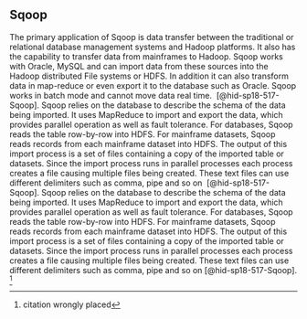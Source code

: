 Sqoop
-----

The primary application of Sqoop is data transfer between the
traditional or relational database management systems and Hadoop
platforms. It also has the capability to transfer data from mainframes
to Hadoop. Sqoop works with Oracle, MySQL and can import data from these
sources into the Hadoop distributed File systems or HDFS. In addition it
can also transform data in map-reduce or even export it to the database
such as Oracle. Sqoop works in batch mode and cannot move data real
time.  [@hid-sp18-517-Sqoop]. Sqoop relies on the database to describe
the schema of the data being imported. It uses MapReduce to import and
export the data, which provides parallel operation as well as fault
tolerance. For databases, Sqoop reads the table row-by-row into HDFS.
For mainframe datasets, Sqoop reads records from each mainframe dataset
into HDFS. The output of this import process is a set of files
containing a copy of the imported table or datasets. Since the import
process runs in parallel processes each process creates a file causing
multiple files being created. These text files can use different
delimiters such as comma, pipe and so on  [@hid-sp18-517-Sqoop]. Sqoop
relies on the database to describe the schema of the data being
imported. It uses MapReduce to import and export the data, which
provides parallel operation as well as fault tolerance. For databases,
Sqoop reads the table row-by-row into HDFS. For mainframe datasets,
Sqoop reads records from each mainframe dataset into HDFS. The output of
this import process is a set of files containing a copy of the imported
table or datasets. Since the import process runs in parallel processes
each process creates a file causing multiple files being created. These
text files can use different delimiters such as comma, pipe and so
on [@hid-sp18-517-Sqoop]. [^1]

[^1]: citation wrongly placed
